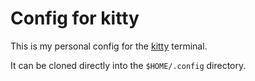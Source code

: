 # Config for kitty

This is my personal config for the [kitty](https://github.com/kovidgoyal/kitty) terminal.

It can be cloned directly into the `$HOME/.config` directory.
